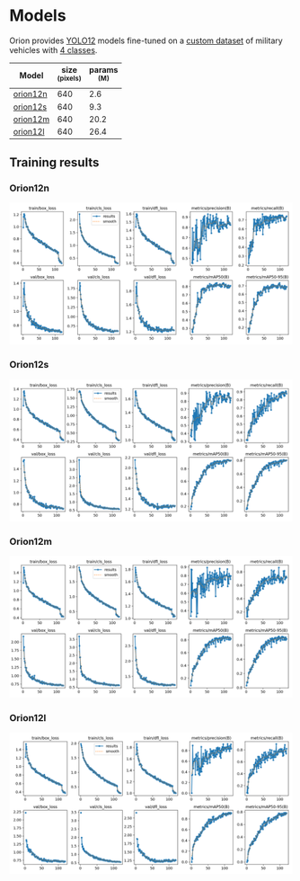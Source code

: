 # Models

Orion provides [YOLO12](https://docs.ultralytics.com/models/yolo12/) models fine-tuned on a [custom dataset](datasets.md) of military vehicles with [4 classes](classes.md).

| Model                                                                                  | size<br><sup>(pixels) | params<br><sup>(M)   |
| ------------------------------------------------------------------------------------   | --------------------- | -------------------- |
| [orion12n](https://github.com/jonasrenault/orion/releases/download/v2.0.0/orion12n.pt) | 640                   | 2.6                  |
| [orion12s](https://github.com/jonasrenault/orion/releases/download/v2.0.0/orion12s.pt) | 640                   | 9.3                  |
| [orion12m](https://github.com/jonasrenault/orion/releases/download/v2.0.0/orion12m.pt) | 640                   | 20.2                 |
| [orion12l](https://github.com/jonasrenault/orion/releases/download/v2.0.0/orion12l.pt) | 640                   | 26.4                 |

## Training results

### Orion12n

![Orion12n training results](trains/orion12n/results.png)

### Orion12s

![Orion12s training results](trains/orion12s/results.png)

### Orion12m

![Orion12m training results](trains/orion12m/results.png)

### Orion12l

![Orion12l training results](trains/orion12l/results.png)
